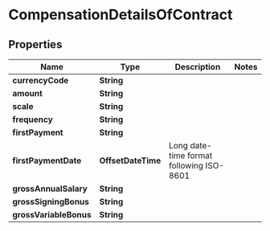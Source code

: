 

# CompensationDetailsOfContract


## Properties

| Name | Type | Description | Notes |
|------------ | ------------- | ------------- | -------------|
|**currencyCode** | **String** |  |  |
|**amount** | **String** |  |  |
|**scale** | **String** |  |  |
|**frequency** | **String** |  |  |
|**firstPayment** | **String** |  |  |
|**firstPaymentDate** | **OffsetDateTime** | Long date-time format following ISO-8601 |  |
|**grossAnnualSalary** | **String** |  |  |
|**grossSigningBonus** | **String** |  |  |
|**grossVariableBonus** | **String** |  |  |



